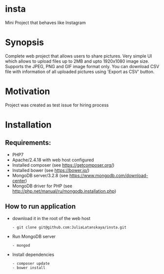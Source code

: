 # insta
Mini Project that behaves like Instagram

Synopsis
==============
Complete web project that allows users to share pictures. 
Very simple UI which allows to upload files up to 2MB and upto 1920x1080 image size. 
Supports the JPEG, PNG and GIF image format only.
You can download CSV file with information of all uploaded pictures using 'Export as CSV' button.

Motivation
==============
Project was created as test issue for hiring process

Installation
==============
Requirements:
--------------
- PHP7
- Apache/2.4.18 with web host configured
- Installed composer (see https://getcomposer.org/)
- Installed bower (see https://bower.io/)
- MongoDB server/3.2.8 (see https://www.mongodb.com/download-center)
- MongoDB driver for PHP (see http://php.net/manual/ru/mongodb.installation.php)

How to run application
--------------
- download it in the root of the web host
	```
    - git clone git@github.com:JuliaLatanskaya/insta.git
    ```
- Run MongoDB server
    ```
	- mongod
    ```
- Install dependencies
    ```
	- composer update
	- bower install
    ```
